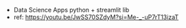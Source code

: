 * Data Science Apps
python + streamlit lib
* ref: https://youtu.be/JwSS70SZdyM?si=Me-_-uP7rT13izaT 
